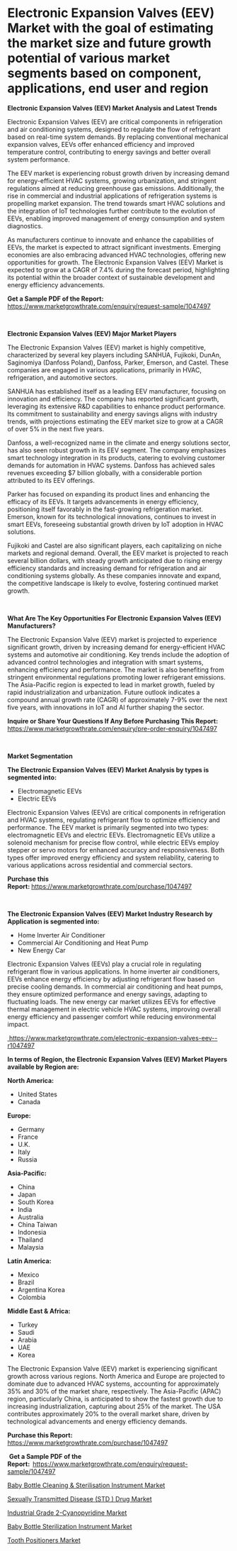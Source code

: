 <p><h1>Electronic Expansion Valves (EEV) Market with the goal of estimating the market size and future growth potential of various market segments based on component, applications, end user and region</h1></p><p><strong>Electronic Expansion Valves (EEV) Market Analysis and Latest Trends</strong></p>
<p><p>Electronic Expansion Valves (EEV) are critical components in refrigeration and air conditioning systems, designed to regulate the flow of refrigerant based on real-time system demands. By replacing conventional mechanical expansion valves, EEVs offer enhanced efficiency and improved temperature control, contributing to energy savings and better overall system performance.</p><p>The EEV market is experiencing robust growth driven by increasing demand for energy-efficient HVAC systems, growing urbanization, and stringent regulations aimed at reducing greenhouse gas emissions. Additionally, the rise in commercial and industrial applications of refrigeration systems is propelling market expansion. The trend towards smart HVAC solutions and the integration of IoT technologies further contribute to the evolution of EEVs, enabling improved management of energy consumption and system diagnostics.</p><p>As manufacturers continue to innovate and enhance the capabilities of EEVs, the market is expected to attract significant investments. Emerging economies are also embracing advanced HVAC technologies, offering new opportunities for growth. The Electronic Expansion Valves (EEV) Market is expected to grow at a CAGR of 7.4% during the forecast period, highlighting its potential within the broader context of sustainable development and energy efficiency advancements.</p></p>
<p><strong>Get a Sample PDF of the Report:&nbsp;</strong> <a href="https://www.marketgrowthrate.com/enquiry/request-sample/1047497">https://www.marketgrowthrate.com/enquiry/request-sample/1047497</a></p>
<p>&nbsp;</p>
<p><strong>Electronic Expansion Valves (EEV) Major Market Players</strong></p>
<p><p>The Electronic Expansion Valves (EEV) market is highly competitive, characterized by several key players including SANHUA, Fujikoki, DunAn, Saginomiya (Danfoss Poland), Danfoss, Parker, Emerson, and Castel. These companies are engaged in various applications, primarily in HVAC, refrigeration, and automotive sectors.</p><p>SANHUA has established itself as a leading EEV manufacturer, focusing on innovation and efficiency. The company has reported significant growth, leveraging its extensive R&D capabilities to enhance product performance. Its commitment to sustainability and energy savings aligns with industry trends, with projections estimating the EEV market size to grow at a CAGR of over 5% in the next five years.</p><p>Danfoss, a well-recognized name in the climate and energy solutions sector, has also seen robust growth in its EEV segment. The company emphasizes smart technology integration in its products, catering to evolving customer demands for automation in HVAC systems. Danfoss has achieved sales revenues exceeding $7 billion globally, with a considerable portion attributed to its EEV offerings.</p><p>Parker has focused on expanding its product lines and enhancing the efficacy of its EEVs. It targets advancements in energy efficiency, positioning itself favorably in the fast-growing refrigeration market. Emerson, known for its technological innovations, continues to invest in smart EEVs, foreseeing substantial growth driven by IoT adoption in HVAC solutions.</p><p>Fujikoki and Castel are also significant players, each capitalizing on niche markets and regional demand. Overall, the EEV market is projected to reach several billion dollars, with steady growth anticipated due to rising energy efficiency standards and increasing demand for refrigeration and air conditioning systems globally. As these companies innovate and expand, the competitive landscape is likely to evolve, fostering continued market growth.</p></p>
<p>&nbsp;</p>
<p><strong>What Are The Key Opportunities For Electronic Expansion Valves (EEV) Manufacturers?</strong></p>
<p><p>The Electronic Expansion Valve (EEV) market is projected to experience significant growth, driven by increasing demand for energy-efficient HVAC systems and automotive air conditioning. Key trends include the adoption of advanced control technologies and integration with smart systems, enhancing efficiency and performance. The market is also benefiting from stringent environmental regulations promoting lower refrigerant emissions. The Asia-Pacific region is expected to lead in market growth, fueled by rapid industrialization and urbanization. Future outlook indicates a compound annual growth rate (CAGR) of approximately 7-9% over the next five years, with innovations in IoT and AI further shaping the sector.</p></p>
<p><strong>Inquire or Share Your Questions If Any Before Purchasing This Report:</strong> <a href="https://www.marketgrowthrate.com/enquiry/pre-order-enquiry/1047497">https://www.marketgrowthrate.com/enquiry/pre-order-enquiry/1047497</a></p>
<p>&nbsp;</p>
<p><strong>Market Segmentation</strong></p>
<p><strong>The Electronic Expansion Valves (EEV) Market Analysis by types is segmented into:</strong></p>
<p><ul><li>Electromagnetic EEVs</li><li>Electric EEVs</li></ul></p>
<p><p>Electronic Expansion Valves (EEVs) are critical components in refrigeration and HVAC systems, regulating refrigerant flow to optimize efficiency and performance. The EEV market is primarily segmented into two types: electromagnetic EEVs and electric EEVs. Electromagnetic EEVs utilize a solenoid mechanism for precise flow control, while electric EEVs employ stepper or servo motors for enhanced accuracy and responsiveness. Both types offer improved energy efficiency and system reliability, catering to various applications across residential and commercial sectors.</p></p>
<p><strong>Purchase this Report:&nbsp;</strong><a href="https://www.marketgrowthrate.com/purchase/1047497">https://www.marketgrowthrate.com/purchase/1047497</a></p>
<p>&nbsp;</p>
<p><strong>The Electronic Expansion Valves (EEV) Market Industry Research by Application is segmented into:</strong></p>
<p><ul><li>Home Inverter Air Conditioner</li><li>Commercial Air Conditioning and Heat Pump</li><li>New Energy Car</li></ul></p>
<p><p>Electronic Expansion Valves (EEVs) play a crucial role in regulating refrigerant flow in various applications. In home inverter air conditioners, EEVs enhance energy efficiency by adjusting refrigerant flow based on precise cooling demands. In commercial air conditioning and heat pumps, they ensure optimized performance and energy savings, adapting to fluctuating loads. The new energy car market utilizes EEVs for effective thermal management in electric vehicle HVAC systems, improving overall energy efficiency and passenger comfort while reducing environmental impact.</p></p>
<p><a href="https://www.marketgrowthrate.com/electronic-expansion-valves-eev--r1047497">&nbsp;https://www.marketgrowthrate.com/electronic-expansion-valves-eev--r1047497</a></p>
<p><strong>In terms of Region, the Electronic Expansion Valves (EEV) Market Players available by Region are:</strong></p>
<p>
    <p> <strong> North America: </strong>
        <ul>
            <li>United States</li>
            <li>Canada</li>
        </ul>
        </p> 
    <p> <strong> Europe: </strong>
        <ul>
            <li>Germany</li>
            <li>France</li>
            <li>U.K.</li>
            <li>Italy</li>
            <li>Russia</li>
        </ul>
        </p> 
    <p> <strong> Asia-Pacific: </strong>
        <ul>
            <li>China</li>
            <li>Japan</li>
            <li>South Korea</li>
            <li>India</li>
            <li>Australia</li>
            <li>China Taiwan</li>
            <li>Indonesia</li>
            <li>Thailand</li>
            <li>Malaysia</li>
        </ul>
        </p> 
    <p> <strong> Latin America: </strong>
        <ul>
            <li>Mexico</li>
            <li>Brazil</li>
            <li>Argentina Korea</li>
            <li>Colombia</li>
        </ul>
        </p> 
    <p> <strong> Middle East & Africa: </strong>
        <ul>
            <li>Turkey</li>
            <li>Saudi</li>
            <li>Arabia</li>
            <li>UAE</li>
            <li>Korea</li>
        </ul>
    </p>
    </p>
<p><p>The Electronic Expansion Valve (EEV) market is experiencing significant growth across various regions. North America and Europe are projected to dominate due to advanced HVAC systems, accounting for approximately 35% and 30% of the market share, respectively. The Asia-Pacific (APAC) region, particularly China, is anticipated to show the fastest growth due to increasing industrialization, capturing about 25% of the market. The USA contributes approximately 20% to the overall market share, driven by technological advancements and energy efficiency demands.</p></p>
<p><strong>Purchase this Report: </strong><a href="https://www.marketgrowthrate.com/purchase/1047497">https://www.marketgrowthrate.com/purchase/1047497</a></p>
<p>&nbsp;<strong>Get a Sample PDF of the Report:&nbsp;&nbsp;</strong><a href="https://www.marketgrowthrate.com/enquiry/request-sample/1047497">https://www.marketgrowthrate.com/enquiry/request-sample/1047497</a></p>
<p><strong></strong></p>
<p><p><a href="https://medium.com/@perezismel/what-factors-will-influence-the-baby-bottle-cleaning-sterilisation-instrument-market-in-the-b4e862ac061b?postPublishedType=repub">Baby Bottle Cleaning & Sterilisation Instrument Market</a></p><p><a href="https://github.com/JamesCox407/Market-Research-Report-List-1/blob/main/sexually-transmitted-disease-std-drug-market.md">Sexually Transmitted Disease (STD ) Drug Market</a></p><p><a href="https://issuu.com/reportprime-2/docs/industrial-grade-2-cyanopyridine-ma_4d2b3fadac10ac">Industrial Grade 2-Cyanopyridine Market</a></p><p><a href="https://medium.com/@perezismel/global-baby-bottle-sterilization-instrument-market-analysis-key-market-trends-and-future-2523e0bd769c">Baby Bottle Sterilization Instrument Market</a></p><p><a href="https://www.linkedin.com/pulse/tooth-positioners-market-research-report-exploring-size-fstac">Tooth Positioners Market</a></p></p>